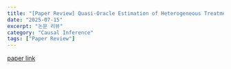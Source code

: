 ```yaml
---
title: "[Paper Review] Quasi-Oracle Estimation of Heterogeneous Treatment Effects"
date: "2025-07-15"
excerpt: "논문 리뷰"
category: "Causal Inference"
tags: ["Paper Review"]
---
```


[paper link](https://arxiv.org/pdf/1712.04912)